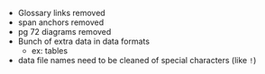 - Glossary links removed
- span anchors removed
- pg 72 diagrams removed
- Bunch of extra data in data formats
  - ex: tables
- data file names need to be cleaned of special characters (like `!`)